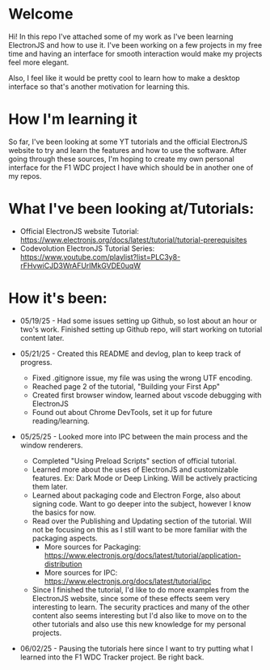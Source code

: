 # Welcome
Hi! In this repo I've attached some of my work as I've been learning ElectronJS and how to use it. 
I've been working on a few projects in my free time and having an interface for smooth interaction would make my projects feel more elegant.

Also, I feel like it would be pretty cool to learn how to make a desktop interface so that's another motivation for learning this.

# How I'm learning it
So far, I've been looking at some YT tutorials and the official ElectronJS website to try and learn the features and how to use the software.
After going through these sources, I'm hoping to create my own personal interface for the F1 WDC project I have which should be in another one of my repos.

# What I've been looking at/Tutorials:
* Official ElectronJS website Tutorial: https://www.electronjs.org/docs/latest/tutorial/tutorial-prerequisites
* Codevolution ElectronJS Tutorial Series: https://www.youtube.com/playlist?list=PLC3y8-rFHvwiCJD3WrAFUrIMkGVDE0uqW


# How it's been:
* 05/19/25 - Had some issues setting up Github, so lost about an hour or two's work. Finished setting up Github repo, will start working on tutorial content later.
  
* 05/21/25 - Created this README and devlog, plan to keep track of progress.
  * Fixed .gitignore issue, my file was using the wrong UTF encoding.
  * Reached page 2 of the tutorial, "Building your First App"
  * Created first browser window, learned about vscode debugging with ElectronJS
  * Found out about Chrome DevTools, set it up for future reading/learning.

* 05/25/25 - Looked more into IPC between the main process and the window renderers.
  * Completed "Using Preload Scripts" section of official tutorial.
  * Learned more about the uses of ElectronJS and customizable features. Ex: Dark Mode or Deep Linking. Will be actively practicing them later.
  * Learned about packaging code and Electron Forge, also about signing code. Want to go deeper into the subject, however I know the basics for now.
  * Read over the Publishing and Updating section of the tutorial. Will not be focusing on this as I still want to be more familiar with the packaging aspects.
    * More sources for Packaging: https://www.electronjs.org/docs/latest/tutorial/application-distribution
    * More sources for IPC: https://www.electronjs.org/docs/latest/tutorial/ipc
  * Since I finished the tutorial, I'd like to do more examples from the ElectronJS website, since some of these effects seem very interesting to learn. The security practices and many of the other content also seems interesting but I'd also like to move on to the other tutorials and also use this new knowledge for my personal projects.

* 06/02/25 - Pausing the tutorials here since I want to try putting what I learned into the F1 WDC Tracker project. Be right back.
